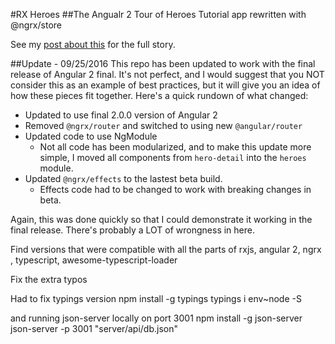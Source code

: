 #RX Heroes
##The Angualr 2 Tour of Heroes Tutorial app rewritten with @ngrx/store

See my [post about this](https://bodiddlie.github.io/ng-2-toh-with-ngrx-suite/) for the full
story.

##Update - 09/25/2016
This repo has been updated to work with the final release of Angular 2 final. It's not perfect, and I would suggest that you NOT consider this
as an example of best practices, but it will give you an idea of how these pieces fit together. Here's a quick rundown of what changed:

- Updated to use final 2.0.0 version of Angular 2
- Removed `@ngrx/router` and switched to using new `@angular/router`
- Updated code to use NgModule
  - Not all code has been modularized, and to make this update more simple, I moved all components from `hero-detail` into the `heroes` module.
- Updated `@ngrx/effects` to the lastest beta build.
  - Effects code had to be changed to work with breaking changes in beta.

Again, this was done quickly so that I could demonstrate it working in the final release. There's probably a LOT of wrongness in here.

Find versions that were compatible with all the parts of rxjs, angular 2, ngrx , typescript, awesome-typescript-loader

Fix the extra typos 

Had to fix typings version 
npm install -g typings
typings i env~node -S

and running json-server locally on port 3001
npm install -g json-server
json-server -p 3001 "server/api/db.json"

